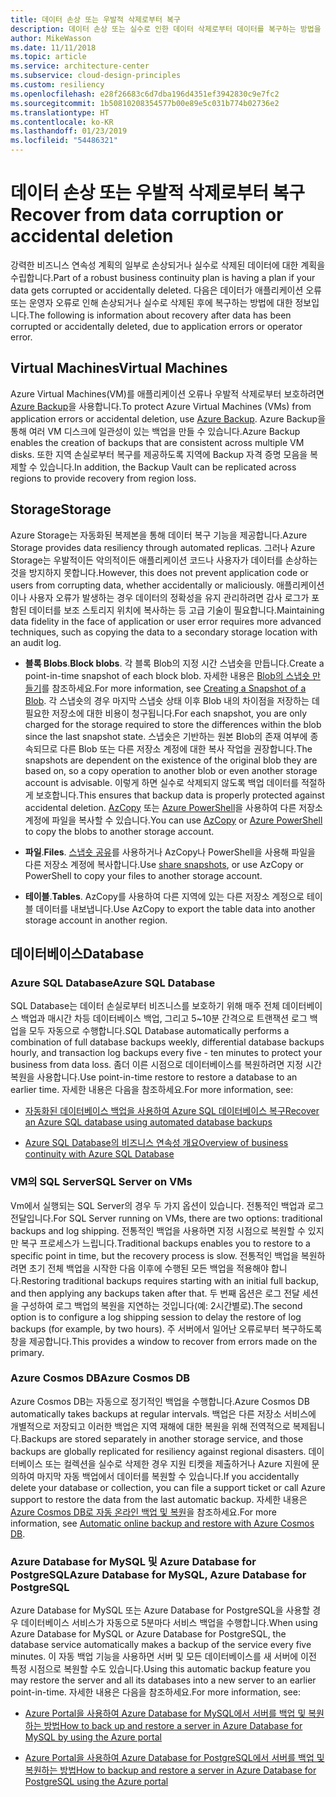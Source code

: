 ```yaml
---
title: 데이터 손상 또는 우발적 삭제로부터 복구
description: 데이터 손상 또는 실수로 인한 데이터 삭제로부터 데이터를 복구하는 방법을 이해하고 재해 복구에 대한 계획 뿐만 아니라 복원력 있고 항상 사용 가능한 내결함성 애플리케이션을 설계하는 방법에 대해 알아봅니다.
author: MikeWasson
ms.date: 11/11/2018
ms.topic: article
ms.service: architecture-center
ms.subservice: cloud-design-principles
ms.custom: resiliency
ms.openlocfilehash: e28f26683c6d7dba196d4351ef3942830c9e7fc2
ms.sourcegitcommit: 1b50810208354577b00e89e5c031b774b02736e2
ms.translationtype: HT
ms.contentlocale: ko-KR
ms.lasthandoff: 01/23/2019
ms.locfileid: "54486321"
---
```

# <a name="recover-from-data-corruption-or-accidental-deletion"></a><span data-ttu-id="3fec3-103">데이터 손상 또는 우발적 삭제로부터 복구</span><span class="sxs-lookup"><span data-stu-id="3fec3-103">Recover from data corruption or accidental deletion</span></span>

<span data-ttu-id="3fec3-104">강력한 비즈니스 연속성 계획의 일부로 손상되거나 실수로 삭제된 데이터에 대한 계획을 수립합니다.</span><span class="sxs-lookup"><span data-stu-id="3fec3-104">Part of a robust business continuity plan is having a plan if your data gets corrupted or accidentally deleted.</span></span> <span data-ttu-id="3fec3-105">다음은 데이터가 애플리케이션 오류 또는 운영자 오류로 인해 손상되거나 실수로 삭제된 후에 복구하는 방법에 대한 정보입니다.</span><span class="sxs-lookup"><span data-stu-id="3fec3-105">The following is information about recovery after data has been corrupted or accidentally deleted, due to application errors or operator error.</span></span>

## <a name="virtual-machines"></a><span data-ttu-id="3fec3-106">Virtual Machines</span><span class="sxs-lookup"><span data-stu-id="3fec3-106">Virtual Machines</span></span>

<span data-ttu-id="3fec3-107">Azure Virtual Machines(VM)를 애플리케이션 오류나 우발적 삭제로부터 보호하려면 [Azure Backup](/azure/backup/)을 사용합니다.</span><span class="sxs-lookup"><span data-stu-id="3fec3-107">To protect Azure Virtual Machines (VMs) from application errors or accidental deletion, use [Azure Backup](/azure/backup/).</span></span> <span data-ttu-id="3fec3-108">Azure Backup을 통해 여러 VM 디스크에 일관성이 있는 백업을 만들 수 있습니다.</span><span class="sxs-lookup"><span data-stu-id="3fec3-108">Azure Backup enables the creation of backups that are consistent across multiple VM disks.</span></span> <span data-ttu-id="3fec3-109">또한 지역 손실로부터 복구를 제공하도록 지역에 Backup 자격 증명 모음을 복제할 수 있습니다.</span><span class="sxs-lookup"><span data-stu-id="3fec3-109">In addition, the Backup Vault can be replicated across regions to provide recovery from region loss.</span></span>

## <a name="storage"></a><span data-ttu-id="3fec3-110">Storage</span><span class="sxs-lookup"><span data-stu-id="3fec3-110">Storage</span></span>

<span data-ttu-id="3fec3-111">Azure Storage는 자동화된 복제본을 통해 데이터 복구 기능을 제공합니다.</span><span class="sxs-lookup"><span data-stu-id="3fec3-111">Azure Storage provides data resiliency through automated replicas.</span></span> <span data-ttu-id="3fec3-112">그러나 Azure Storage는 우발적이든 악의적이든 애플리케이션 코드나 사용자가 데이터를 손상하는 것을 방지하지 못합니다.</span><span class="sxs-lookup"><span data-stu-id="3fec3-112">However, this does not prevent application code or users from corrupting data, whether accidentally or maliciously.</span></span> <span data-ttu-id="3fec3-113">애플리케이션이나 사용자 오류가 발생하는 경우 데이터의 정확성을 유지 관리하려면 감사 로그가 포함된 데이터를 보조 스토리지 위치에 복사하는 등 고급 기술이 필요합니다.</span><span class="sxs-lookup"><span data-stu-id="3fec3-113">Maintaining data fidelity in the face of application or user error requires more advanced techniques, such as copying the data to a secondary storage location with an audit log.</span></span>

- <span data-ttu-id="3fec3-114">**블록 Blobs**.</span><span class="sxs-lookup"><span data-stu-id="3fec3-114">**Block blobs**.</span></span> <span data-ttu-id="3fec3-115">각 블록 Blob의 지정 시간 스냅숏을 만듭니다.</span><span class="sxs-lookup"><span data-stu-id="3fec3-115">Create a point-in-time snapshot of each block blob.</span></span> <span data-ttu-id="3fec3-116">자세한 내용은 [Blob의 스냅숏 만들기](/rest/api/storageservices/creating-a-snapshot-of-a-blob)를 참조하세요.</span><span class="sxs-lookup"><span data-stu-id="3fec3-116">For more information, see [Creating a Snapshot of a Blob](/rest/api/storageservices/creating-a-snapshot-of-a-blob).</span></span> <span data-ttu-id="3fec3-117">각 스냅숏의 경우 마지막 스냅숏 상태 이후 Blob 내의 차이점을 저장하는 데 필요한 저장소에 대한 비용이 청구됩니다.</span><span class="sxs-lookup"><span data-stu-id="3fec3-117">For each snapshot, you are only charged for the storage required to store the differences within the blob since the last snapshot state.</span></span> <span data-ttu-id="3fec3-118">스냅숏은 기반하는 원본 Blob의 존재 여부에 종속되므로 다른 Blob 또는 다른 저장소 계정에 대한 복사 작업을 권장합니다.</span><span class="sxs-lookup"><span data-stu-id="3fec3-118">The snapshots are dependent on the existence of the original blob they are based on, so a copy operation to another blob or even another storage account is advisable.</span></span> <span data-ttu-id="3fec3-119">이렇게 하면 실수로 삭제되지 않도록 백업 데이터를 적절하게 보호합니다.</span><span class="sxs-lookup"><span data-stu-id="3fec3-119">This ensures that backup data is properly protected against accidental deletion.</span></span> <span data-ttu-id="3fec3-120">[AzCopy](/azure/storage/common/storage-use-azcopy) 또는 [Azure PowerShell](/azure/storage/common/storage-powershell-guide-full)을 사용하여 다른 저장소 계정에 파일을 복사할 수 있습니다.</span><span class="sxs-lookup"><span data-stu-id="3fec3-120">You can use [AzCopy](/azure/storage/common/storage-use-azcopy) or [Azure PowerShell](/azure/storage/common/storage-powershell-guide-full) to copy the blobs to another storage account.</span></span>

- <span data-ttu-id="3fec3-121">**파일**.</span><span class="sxs-lookup"><span data-stu-id="3fec3-121">**Files**.</span></span> <span data-ttu-id="3fec3-122">[스냅숏 공유](/azure/storage/files/storage-snapshots-files)를 사용하거나 AzCopy나 PowerShell을 사용해 파일을 다른 저장소 계정에 복사합니다.</span><span class="sxs-lookup"><span data-stu-id="3fec3-122">Use [share snapshots](/azure/storage/files/storage-snapshots-files), or use AzCopy or PowerShell to copy your files to another storage account.</span></span>

- <span data-ttu-id="3fec3-123">**테이블**.</span><span class="sxs-lookup"><span data-stu-id="3fec3-123">**Tables**.</span></span> <span data-ttu-id="3fec3-124">AzCopy를 사용하여 다른 지역에 있는 다른 저장소 계정으로 테이블 데이터를 내보냅니다.</span><span class="sxs-lookup"><span data-stu-id="3fec3-124">Use AzCopy to export the table data into another storage account in another region.</span></span>

## <a name="database"></a><span data-ttu-id="3fec3-125">데이터베이스</span><span class="sxs-lookup"><span data-stu-id="3fec3-125">Database</span></span>

### <a name="azure-sql-database"></a><span data-ttu-id="3fec3-126">Azure SQL Database</span><span class="sxs-lookup"><span data-stu-id="3fec3-126">Azure SQL Database</span></span>

<span data-ttu-id="3fec3-127">SQL Database는 데이터 손실로부터 비즈니스를 보호하기 위해 매주 전체 데이터베이스 백업과 매시간 차등 데이터베이스 백업, 그리고 5~10분 간격으로 트랜잭션 로그 백업을 모두 자동으로 수행합니다.</span><span class="sxs-lookup"><span data-stu-id="3fec3-127">SQL Database automatically performs a combination of full database backups weekly, differential database backups hourly, and transaction log backups every five - ten minutes to protect your business from data loss.</span></span> <span data-ttu-id="3fec3-128">좀더 이른 시점으로 데이터베이스를 복원하려면 지정 시간 복원을 사용합니다.</span><span class="sxs-lookup"><span data-stu-id="3fec3-128">Use point-in-time restore to restore a database to an earlier time.</span></span> <span data-ttu-id="3fec3-129">자세한 내용은 다음을 참조하세요.</span><span class="sxs-lookup"><span data-stu-id="3fec3-129">For more information, see:</span></span>

- [<span data-ttu-id="3fec3-130">자동화된 데이터베이스 백업을 사용하여 Azure SQL 데이터베이스 복구</span><span class="sxs-lookup"><span data-stu-id="3fec3-130">Recover an Azure SQL database using automated database backups</span></span>](/azure/sql-database/sql-database-recovery-using-backups)

- [<span data-ttu-id="3fec3-131">Azure SQL Database의 비즈니스 연속성 개요</span><span class="sxs-lookup"><span data-stu-id="3fec3-131">Overview of business continuity with Azure SQL Database</span></span>](/azure/sql-database/sql-database-business-continuity)

### <a name="sql-server-on-vms"></a><span data-ttu-id="3fec3-132">VM의 SQL Server</span><span class="sxs-lookup"><span data-stu-id="3fec3-132">SQL Server on VMs</span></span>

<span data-ttu-id="3fec3-133">Vm에서 실행되는 SQL Server의 경우 두 가지 옵션이 있습니다. 전통적인 백업과 로그 전달입니다.</span><span class="sxs-lookup"><span data-stu-id="3fec3-133">For SQL Server running on VMs, there are two options: traditional backups and log shipping.</span></span> <span data-ttu-id="3fec3-134">전통적인 백업을 사용하면 지정 시점으로 복원할 수 있지만 복구 프로세스가 느립니다.</span><span class="sxs-lookup"><span data-stu-id="3fec3-134">Traditional backups enables you to restore to a specific point in time, but the recovery process is slow.</span></span> <span data-ttu-id="3fec3-135">전통적인 백업을 복원하려면 초기 전체 백업을 시작한 다음 이후에 수행된 모든 백업을 적용해야 합니다.</span><span class="sxs-lookup"><span data-stu-id="3fec3-135">Restoring traditional backups requires starting with an initial full backup, and then applying any backups taken after that.</span></span> <span data-ttu-id="3fec3-136">두 번째 옵션은 로그 전달 세션을 구성하여 로그 백업의 복원을 지연하는 것입니다(예: 2시간별로).</span><span class="sxs-lookup"><span data-stu-id="3fec3-136">The second option is to configure a log shipping session to delay the restore of log backups (for example, by two hours).</span></span> <span data-ttu-id="3fec3-137">주 서버에서 일어난 오류로부터 복구하도록 창을 제공합니다.</span><span class="sxs-lookup"><span data-stu-id="3fec3-137">This provides a window to recover from errors made on the primary.</span></span>

### <a name="azure-cosmos-db"></a><span data-ttu-id="3fec3-138">Azure Cosmos DB</span><span class="sxs-lookup"><span data-stu-id="3fec3-138">Azure Cosmos DB</span></span>

<span data-ttu-id="3fec3-139">Azure Cosmos DB는 자동으로 정기적인 백업을 수행합니다.</span><span class="sxs-lookup"><span data-stu-id="3fec3-139">Azure Cosmos DB automatically takes backups at regular intervals.</span></span> <span data-ttu-id="3fec3-140">백업은 다른 저장소 서비스에 개별적으로 저장되고 이러한 백업은 지역 재해에 대한 복원을 위해 전역적으로 복제됩니다.</span><span class="sxs-lookup"><span data-stu-id="3fec3-140">Backups are stored separately in another storage service, and those backups are globally replicated for resiliency against regional disasters.</span></span> <span data-ttu-id="3fec3-141">데이터베이스 또는 컬렉션을 실수로 삭제한 경우 지원 티켓을 제출하거나 Azure 지원에 문의하여 마지막 자동 백업에서 데이터를 복원할 수 있습니다.</span><span class="sxs-lookup"><span data-stu-id="3fec3-141">If you accidentally delete your database or collection, you can file a support ticket or call Azure support to restore the data from the last automatic backup.</span></span> <span data-ttu-id="3fec3-142">자세한 내용은 [Azure Cosmos DB로 자동 온라인 백업 및 복원](/azure/cosmos-db/online-backup-and-restore)을 참조하세요.</span><span class="sxs-lookup"><span data-stu-id="3fec3-142">For more information, see [Automatic online backup and restore with Azure Cosmos DB](/azure/cosmos-db/online-backup-and-restore).</span></span>

### <a name="azure-database-for-mysql-azure-database-for-postgresql"></a><span data-ttu-id="3fec3-143">Azure Database for MySQL 및 Azure Database for PostgreSQL</span><span class="sxs-lookup"><span data-stu-id="3fec3-143">Azure Database for MySQL, Azure Database for PostgreSQL</span></span>

<span data-ttu-id="3fec3-144">Azure Database for MySQL 또는 Azure Database for PostgreSQL을 사용할 경우 데이터베이스 서비스가 자동으로 5분마다 서비스 백업을 수행합니다.</span><span class="sxs-lookup"><span data-stu-id="3fec3-144">When using Azure Database for MySQL or Azure Database for PostgreSQL, the database service automatically makes a backup of the service every five minutes.</span></span> <span data-ttu-id="3fec3-145">이 자동 백업 기능을 사용하면 서버 및 모든 데이터베이스를 새 서버에 이전 특정 시점으로 복원할 수도 있습니다.</span><span class="sxs-lookup"><span data-stu-id="3fec3-145">Using this automatic backup feature you may restore the server and all its databases into a new server to an earlier point-in-time.</span></span> <span data-ttu-id="3fec3-146">자세한 내용은 다음을 참조하세요.</span><span class="sxs-lookup"><span data-stu-id="3fec3-146">For more information, see:</span></span>

- [<span data-ttu-id="3fec3-147">Azure Portal을 사용하여 Azure Database for MySQL에서 서버를 백업 및 복원하는 방법</span><span class="sxs-lookup"><span data-stu-id="3fec3-147">How to back up and restore a server in Azure Database for MySQL by using the Azure portal</span></span>](/azure/mysql/howto-restore-server-portal)

- [<span data-ttu-id="3fec3-148">Azure Portal을 사용하여 Azure Database for PostgreSQL에서 서버를 백업 및 복원하는 방법</span><span class="sxs-lookup"><span data-stu-id="3fec3-148">How to backup and restore a server in Azure Database for PostgreSQL using the Azure portal</span></span>](/azure/postgresql/howto-restore-server-portal)
